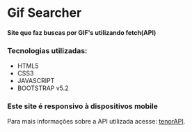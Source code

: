 # Gif Searcher

#### Site que faz buscas por GIF's utilizando fetch(API)<br>

### Tecnologias utilizadas:
<ul>
    <li>HTML5</li>
    <li>CSS3</li>
    <li>JAVASCRIPT</li>
    <li>BOOTSTRAP v5.2</li>
</ul>

### Este site é responsivo à dispositivos mobile

Para mais informações sobre a API utilizada acesse: <a href="https://tenor.com/gifapi/documentation#quickstart" target="_blank">tenorAPI</a>.
